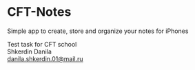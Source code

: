 # CFT-Notes
Simple app to create, store and organize your notes for iPhones

Test task for CFT school<br>
Shkerdin Danila<br>
danila.shkerdin.01@mail.ru
